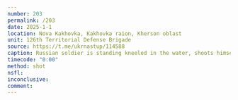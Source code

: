 ```yaml
---
number: 203
permalink: /203
date: 2025-1-1
location: Nova Kakhovka, Kakhovka raion, Kherson oblast
unit: 126th Territorial Defense Brigade
source: https://t.me/ukrnastup/114588
caption: Russian soldier is standing kneeled in the water, shoots himself
timecode: "0:00"
method: shot
nsfl: 
inconclusive: 
comment: 
---
```

<script async src="https://telegram.org/js/telegram-widget.js?22" data-telegram-post="ukrnastup/114588" data-width="100%" data-userpic="false"></script>